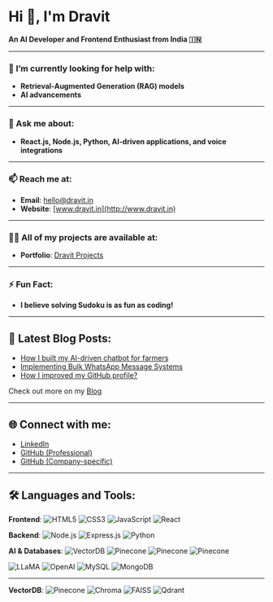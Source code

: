 

<!--
**codebydravit/codebydravit** is a ✨ _special_ ✨ repository because its `README.md` (this file) appears on your GitHub profile.

Here are some ideas to get you started:

- 🔭 I’m currently working on ...
- 🌱 I’m currently learning ...
- 👯 I’m looking to collaborate on ...
- 🤔 I’m looking for help with ...
- 💬 Ask me about ...
- 📫 How to reach me: ...
- 😄 Pronouns: ...
- ⚡ Fun fact: ...
-->
# Hi 👋, I'm Dravit  
**An AI Developer and Frontend Enthusiast from India 🇮🇳**

---

### 🤔 I’m currently looking for help with:  
- **Retrieval-Augmented Generation (RAG) models**
- **AI advancements**  

---

### 💬 Ask me about:  
- **React.js, Node.js, Python, AI-driven applications, and voice integrations**

---

### 📫 Reach me at:  
- **Email**: [hello@dravit.in](mailto:hello@dravit.in)  
- **Website**: [www.dravit.in](http://www.dravit.in)  

---

### 👨‍💻 All of my projects are available at:  
- **Portfolio**: [Dravit Projects](http://www.dravit.in/projects)  

---

### ⚡ Fun Fact:  
- **I believe solving Sudoku is as fun as coding!**  

---

## 📕 Latest Blog Posts:
- [How I built my AI-driven chatbot for farmers](#)  
- [Implementing Bulk WhatsApp Message Systems](#)  
- [How I improved my GitHub profile?](#)  

Check out more on my [Blog](http://dravit.in/blog)

---

## 🌐 Connect with me:
- [LinkedIn](https://linkedin.com/in/dravit)  
- [GitHub (Professional)](https://github.com/Dravit)  
- [GitHub (Company-specific)](https://github.com/Dravit-ZgrowSolutions)  

---

## 🛠️ Languages and Tools:

**Frontend**:
![HTML5](https://img.shields.io/badge/-HTML5-E34F26?style=flat-square&logo=html5&logoColor=white)
![CSS3](https://img.shields.io/badge/-CSS3-1572B6?style=flat-square&logo=css3)
![JavaScript](https://img.shields.io/badge/-JavaScript-F7DF1E?style=flat-square&logo=javascript)
![React](https://img.shields.io/badge/-React-61DAFB?style=flat-square&logo=react)

**Backend**:
![Node.js](https://img.shields.io/badge/-Node.js-339933?style=flat-square&logo=node.js)
![Express.js](https://img.shields.io/badge/-Express.js-000000?style=flat-square&logo=express)
![Python](https://img.shields.io/badge/-Python-3776AB?style=flat-square&logo=python)

**AI & Databases**:
![VectorDB](https://img.shields.io/badge/-VectorDB-111111?style=flat-square)
![Pinecone](https://img.shields.io/badge/-Pinecone-111111?style=flat-square)
![Pinecone](https://img.shields.io/badge/-Pinecone-111111?style=flat-square)
![Pinecone](https://img.shields.io/badge/-Pinecone-111111?style=flat-square)

![LLaMA](https://img.shields.io/badge/-LLaMA-111111?style=flat-square)
![OpenAI](https://img.shields.io/badge/-OpenAI-111111?style=flat-square)
![MySQL](https://img.shields.io/badge/-MySQL-4479A1?style=flat-square&logo=mysql)
![MongoDB](https://img.shields.io/badge/-MongoDB-47A248?style=flat-square&logo=mongodb)

---
**VectorDB**:
![Pinecone](https://img.shields.io/badge/-Pinecone-111111?style=flat-square)
![Chroma](https://img.shields.io/badge/-Chroma-111111?style=flat-square)
![FAISS](https://img.shields.io/badge/-FAISS-111111?style=flat-square)
![Qdrant](https://img.shields.io/badge/-Qdrant-111111?style=flat-square)
